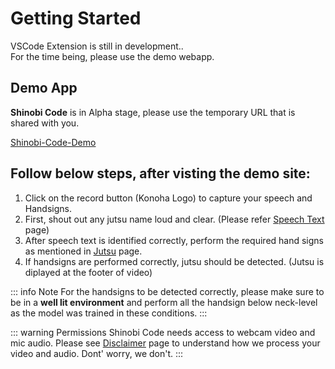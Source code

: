 # Getting Started

VSCode Extension is still in development..  
For the time being, please use the demo webapp.  

## Demo App

**Shinobi Code** is in Alpha stage, please use the temporary URL that is shared with you.

[Shinobi-Code-Demo](https://www.example.com)

## Follow below steps, after visting the demo site:
1. Click on the record button (Konoha Logo) to capture your speech and Handsigns.
2. First, shout out any jutsu name loud and clear. (Please refer [Speech Text](speech) page)
3. After speech text is identified correctly, perform the required hand signs as mentioned in [Jutsu](jutsu) page.
4. If handsigns are performed correctly, jutsu should be detected. (Jutsu is diplayed at the footer of video)

::: info Note
For the handsigns to be detected correctly, please make sure to be in a **well lit environment** and perform all the handsign below neck-level as the model was trained in these conditions.
:::

::: warning Permissions
Shinobi Code needs access to webcam video and mic audio.
Please see [Disclaimer](/docs/disclaimer) page to understand how we process your video and audio. Dont' worry, we don't.
:::